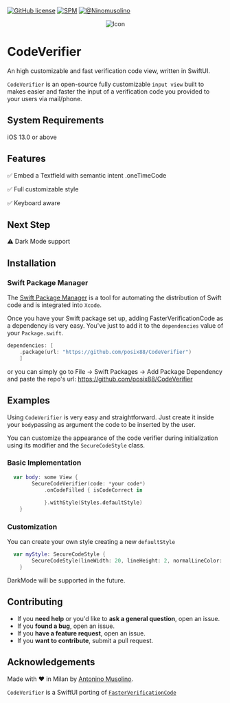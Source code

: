 [![GitHub license](https://img.shields.io/badge/license-MIT-blue.svg)](https://raw.githubusercontent.com/posix88/FasterVerificationCode/master/LICENSE)
[![SPM](https://img.shields.io/badge/spm-compatible-brightgreen.svg?style=flat)](https://github.com/apple/swift-package-manager)
[![@Ninomusolino](https://img.shields.io/badge/contact-@Ninomusolino-blue.svg?style=flat)](https://twitter.com/Ninomusolino)

<p align="center">
<img src="https://raw.githubusercontent.com/posix88/CodeVerifier/master/CodeVerifier.gif" alt="Icon"/>
</p>

# CodeVerifier 

An high customizable and fast verification code view, written in SwiftUI.

`CodeVerifier` is an open-source fully customizable `input view`  built to makes easier and faster the input of a verification code you provided to your users via mail/phone. 

## System Requirements
iOS 13.0 or above

## Features
✅ Embed a Textfield with semantic intent .oneTimeCode 

✅ Full customizable style

✅ Keyboard aware

## Next Step
⚠️ Dark Mode support

## Installation

### Swift Package Manager

The [Swift Package Manager](https://swift.org/package-manager/) is a tool for automating the distribution of Swift code and is integrated into `Xcode`.

Once you have your Swift package set up, adding FasterVerificationCode as a dependency is very easy. You've just to add it to the `dependencies` value of your `Package.swift`.

```swift
dependencies: [
    .package(url: "https://github.com/posix88/CodeVerifier")
    ]
```
or you can simply go to File -> Swift Packages -> Add Package Dependency and paste the repo's url: https://github.com/posix88/CodeVerifier

## Examples
Using `CodeVerifier` is very easy and straightforward. Just create it inside your `body`passing as argument the code to be inserted by the user.

You can customize the appearance of the code verifier during initialization using its modifier and the `SecureCodeStyle` class.
 
### Basic Implementation

```swift
  var body: some View {
        SecureCodeVerifier(code: *your code*)
            .onCodeFilled { isCodeCorrect in
                
            }.withStyle(Styles.defaultStyle)
    }
```

### Customization

You can create your own style creating a new `defaultStyle`

```swift
  var myStyle: SecureCodeStyle {
        SecureCodeStyle(lineWidth: 20, lineHeight: 2, normalLineColor: .black, errorLineColor: .red, labelWidth: 20, labelHeight: 30, labelSpacing: 15, normalTextColor: .black, errorTextColor: .black, carrierHeight: 30, carrierSpacing: 5, carrierColor: .black)
    }
```

DarkMode will be supported in the future. 

## Contributing

- If you **need help** or you'd like to **ask a general question**, open an issue.
- If you **found a bug**, open an issue.
- If you **have a feature request**, open an issue.
- If you **want to contribute**, submit a pull request.


## Acknowledgements

Made with ❤️ in Milan by [Antonino Musolino](https://twitter.com/NinoMusolino).

`CodeVerifier` is a SwiftUI porting of [`FasterVerificationCode`](https://github.com/posix88/FasterVerificationCode)
